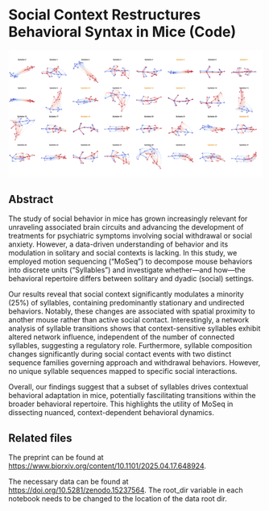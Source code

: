 # Social Context Restructures Behavioral Syntax in Mice (Code)
![Example trajectories 32 syllables with dyadic-modulated syllables marked in color](images/SupplFig1PanelA.png)

## Abstract
The study of social behavior in mice has grown increasingly relevant for unraveling associated brain circuits and advancing the development of treatments for psychiatric symptoms involving social withdrawal or social anxiety. However, a data-driven understanding  of behavior and its modulation in solitary and social contexts is lacking. In this study, we employed motion sequencing (“MoSeq”) to decompose mouse behaviors into discrete units (“Syllables”) and investigate whether—and how—the behavioral repertoire differs between solitary and dyadic (social) settings. 

Our results reveal that social context significantly modulates a minority (25%) of syllables, containing predominantly stationary and undirected behaviors. Notably, these changes are associated with spatial proximity to another mouse rather than active social contact. Interestingly, a network analysis of syllable transitions shows that context-sensitive syllables exhibit altered network influence, independent of the number of connected syllables, suggesting a regulatory role. Furthermore, syllable composition changes significantly during social contact events with two distinct sequence families governing approach and withdrawal behaviors. However, no unique syllable sequences mapped to specific social interactions. 

Overall, our findings suggest that a subset of syllables drives contextual behavioral adaptation in mice, potentially fascilitating transitions within the broader behavioral repertoire. This highlights the utility of MoSeq in dissecting nuanced, context-dependent behavioral dynamics.

## Related files
The preprint can be found at https://www.biorxiv.org/content/10.1101/2025.04.17.648924.

The necessary data can be found at https://doi.org/10.5281/zenodo.15237564.
The root_dir variable in each notebook needs to be changed to the location of the data root dir.
